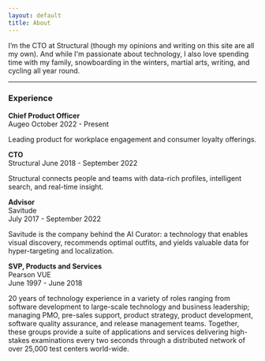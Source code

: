 ```yaml
---
layout: default
title: About
---
```


I’m the CTO at Structural (though my opinions and writing on this site are all my own). And while I'm passionate about
technology, I also love spending time with my family, snowboarding in the winters, martial arts, writing, and cycling
all year round.

***

### Experience

**Chief Product Officer**  
Augeo
October 2022 - Present

Leading product for workplace engagement and consumer loyalty offerings.

**CTO**  
Structural
June 2018 - September 2022

Structural connects people and teams with data-rich profiles, intelligent search, and real-time insight.

**Advisor**  
Savitude  
July 2017 - September 2022

Savitude is the company behind the AI Curator: a technology that enables visual discovery, recommends optimal outfits,
and yields valuable data for hyper-targeting and localization.

**SVP, Products and Services**  
Pearson VUE  
June 1997 - June 2018

20 years of technology experience in a variety of roles ranging from software development to large-scale technology and
business leadership; managing PMO, pre-sales support, product strategy, product development, software quality assurance,
and release management teams. Together, these groups provide a suite of applications and services delivering high-stakes
examinations every two seconds through a distributed network of over 25,000 test centers world-wide.